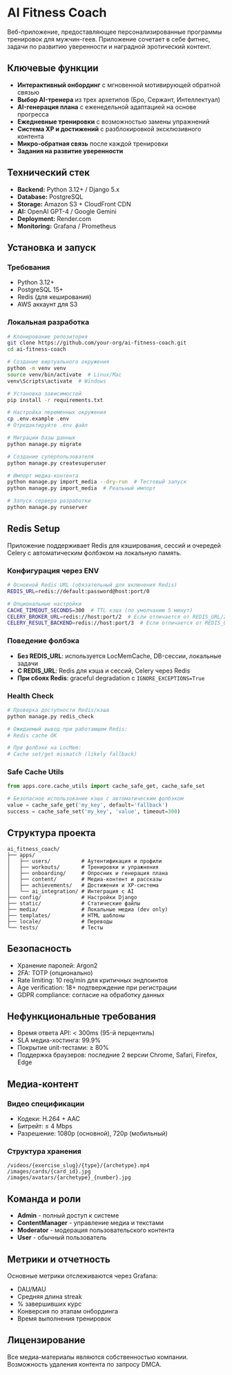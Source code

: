 # AI Fitness Coach

Веб-приложение, предоставляющее персонализированные программы тренировок для мужчин-геев. Приложение сочетает в себе фитнес, задачи по развитию уверенности и наградной эротический контент.

## Ключевые функции

* **Интерактивный онбординг** с мгновенной мотивирующей обратной связью
* **Выбор AI-тренера** из трех архетипов (Бро, Сержант, Интеллектуал)
* **AI-генерация плана** с еженедельной адаптацией на основе прогресса
* **Ежедневные тренировки** с возможностью замены упражнений
* **Система XP и достижений** с разблокировкой эксклюзивного контента
* **Микро-обратная связь** после каждой тренировки
* **Задания на развитие уверенности**

## Технический стек

* **Backend:** Python 3.12+ / Django 5.x
* **Database:** PostgreSQL
* **Storage:** Amazon S3 + CloudFront CDN
* **AI:** OpenAI GPT-4 / Google Gemini
* **Deployment:** Render.com
* **Monitoring:** Grafana / Prometheus

## Установка и запуск

### Требования
* Python 3.12+
* PostgreSQL 15+
* Redis (для кеширования)
* AWS аккаунт для S3

### Локальная разработка

```bash
# Клонирование репозитория
git clone https://github.com/your-org/ai-fitness-coach.git
cd ai-fitness-coach

# Создание виртуального окружения
python -m venv venv
source venv/bin/activate  # Linux/Mac
venv\Scripts\activate  # Windows

# Установка зависимостей
pip install -r requirements.txt

# Настройка переменных окружения
cp .env.example .env
# Отредактируйте .env файл

# Миграции базы данных
python manage.py migrate

# Создание суперпользователя
python manage.py createsuperuser

# Импорт медиа-контента
python manage.py import_media --dry-run  # Тестовый запуск
python manage.py import_media  # Реальный импорт

# Запуск сервера разработки
python manage.py runserver
```

## Redis Setup

Приложение поддерживает Redis для кэширования, сессий и очередей Celery с автоматическим фолбэком на локальную память.

### Конфигурация через ENV

```bash
# Основной Redis URL (обязательный для включения Redis)
REDIS_URL=redis://default:password@host:port/0

# Опциональные настройки
CACHE_TIMEOUT_SECONDS=300  # TTL кэша (по умолчанию 5 минут)
CELERY_BROKER_URL=redis://host:port/2  # Если отличается от REDIS_URL/2
CELERY_RESULT_BACKEND=redis://host:port/3  # Если отличается от REDIS_URL/3
```

### Поведение фолбэка

- **Без REDIS_URL**: используется LocMemCache, DB-сессии, локальные задачи
- **С REDIS_URL**: Redis для кэша и сессий, Celery через Redis
- **При сбоях Redis**: graceful degradation с `IGNORE_EXCEPTIONS=True`

### Health Check

```bash
# Проверка доступности Redis/кэша
python manage.py redis_check

# Ожидаемый вывод при работающем Redis:
# Redis cache OK

# При фолбэке на LocMem:
# Cache set/get mismatch (likely fallback)
```

### Safe Cache Utils

```python
from apps.core.cache_utils import cache_safe_get, cache_safe_set

# Безопасное использование кэша с автоматическим фолбэком
value = cache_safe_get('my_key', default='fallback')
success = cache_safe_set('my_key', 'value', timeout=300)
```

## Структура проекта

```
ai_fitness_coach/
├── apps/
│   ├── users/          # Аутентификация и профили
│   ├── workouts/       # Тренировки и упражнения
│   ├── onboarding/     # Опросник и генерация плана
│   ├── content/        # Медиа-контент и рассказы
│   ├── achievements/   # Достижения и XP-система
│   └── ai_integration/ # Интеграция с AI
├── config/             # Настройки Django
├── static/             # Статические файлы
├── media/              # Локальные медиа (dev only)
├── templates/          # HTML шаблоны
├── locale/             # Переводы
└── tests/              # Тесты
```

## Безопасность

* Хранение паролей: Argon2
* 2FA: TOTP (опционально)
* Rate limiting: 10 req/min для критичных эндпоинтов
* Age verification: 18+ подтверждение при регистрации
* GDPR compliance: согласие на обработку данных

## Нефункциональные требования

* Время ответа API: < 300ms (95-й перцентиль)
* SLA медиа-хостинга: 99.9%
* Покрытие unit-тестами: ≥ 80%
* Поддержка браузеров: последние 2 версии Chrome, Safari, Firefox, Edge

## Медиа-контент

### Видео спецификации
* Кодеки: H.264 + AAC
* Битрейт: ≤ 4 Mbps
* Разрешение: 1080p (основной), 720p (мобильный)

### Структура хранения
```
/videos/{exercise_slug}/{type}/{archetype}.mp4
/images/cards/{card_id}.jpg
/images/avatars/{archetype}_{number}.jpg
```

## Команда и роли

* **Admin** - полный доступ к системе
* **ContentManager** - управление медиа и текстами
* **Moderator** - модерация пользовательского контента
* **User** - обычный пользователь

## Метрики и отчетность

Основные метрики отслеживаются через Grafana:
* DAU/MAU
* Средняя длина streak
* % завершивших курс
* Конверсия по этапам онбординга
* Время выполнения тренировок

## Лицензирование

Все медиа-материалы являются собственностью компании. Возможность удаления контента по запросу DMCA.
